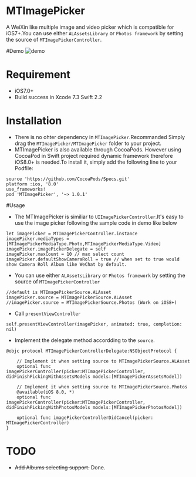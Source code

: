 # MTImagePicker
A WeiXin like multiple image and video picker which is compatible for iOS7+.You can use  either `ALAssetsLibrary` or `Photos framework` by setting the source of `MTImagePickerController`.

#Demo
![demo](https://github.com/luowenxing/MTImagePicker/blob/master/MTImagePicker/Demo/demo.gif)

# Requirement
* iOS7.0+
* Build success in Xcode 7.3 Swift 2.2

# Installation
* There is no ohter dependency in `MTImagePicker`.Recommanded Simply drag the `MTImagePicker/MTImagePicker` folder to your project.
* MTImagePicker is also available through CocoaPods. However using CocoaPod in Swift project required dynamic framework therefore iOS8.0+ is needed.To install it, simply add the following line to your Podfile:
```
source 'https://github.com/CocoaPods/Specs.git'
platform :ios, '8.0'
use_frameworks!
pod 'MTImagePicker', '~> 1.0.1'
```

#Usage
* The MTImagePicker is similiar to `UIImagePickerController`.It's easy to use the image picker following the sample code in demo like below
```
let imagePicker = MTImagePickerController.instance
imagePicker.mediaTypes = [MTImagePickerMediaType.Photo,MTImagePickerMediaType.Video]
imagePicker.imagePickerDelegate = self
imagePicker.maxCount = 10 // max select count
imagePicker.defaultShowCameraRoll = true // when set to true would show Camera Roll Album like WeChat by default. 
```
* You can use  either `ALAssetsLibrary` or `Photos framework` by setting the source of `MTImagePickerController`
```
//default is MTImagePickerSource.ALAsset
imagePicker.source = MTImagePickerSource.ALAsset
//imagePicker.source = MTImagePickerSource.Photos (Work on iOS8+)
```
* Call `presentViewController` 
```
self.presentViewController(imagePicker, animated: true, completion: nil)
```
* Implement the delegate method accordding to the `source`.
```
@objc protocol MTImagePickerControllerDelegate:NSObjectProtocol {

    // Implement it when setting source to MTImagePickerSource.ALAsset
    optional func imagePickerController(picker:MTImagePickerController, didFinishPickingWithAssetsModels models:[MTImagePickerAssetsModel])
    
    // Implement it when setting source to MTImagePickerSource.Photos
    @available(iOS 8.0, *)
    optional func imagePickerController(picker:MTImagePickerController, didFinishPickingWithPhotosModels models:[MTImagePickerPhotosModel])
    
    optional func imagePickerControllerDidCancel(picker: MTImagePickerController)
}
```

# TODO
* ~~Add Albums selecting support.~~ Done.
